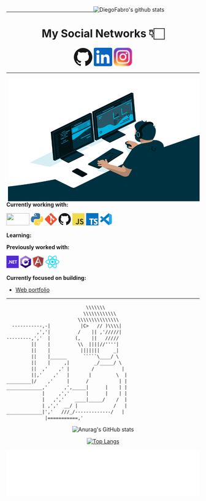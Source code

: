 
  <a href="https://github.com/onimur/handle-path-oz">
    <img width="55%" align="right" alt="DiegoFabro's github stats" src="https://github-readme-stats.vercel.app/api?username=DiegoFabro&show_icons=true&hide_border=true" />
  </a>

---

<h1 align="center">My Social Networks 👇🏻 </h1>
<p align="center">
  <a href="https://github.com/cozakoo"><img alt="GitHub" title="GitHub" height="48" width="48" src="assets/github.svg"></a>
  <a href="https://www.linkedin.com/in/martin-arcos"><img alt="LinkedIn" title="LinkedIn" height="48" width="48" src="assets/linkedin.svg"></a>

 <a href="https://www.instagram.com/martin_arcos_/?hl=es-la">
  <img  alt="Martin Arcos Instagram" height="48" width="48" src="icons/instagram.png" />
</a>
</p>

---

 <img align="right" alt="GIF" src="code.gif" width="500" height="320" />


**Currently working with:**



<a href="https://www.php.net/" title="PHP"><img src="https://www.vectorlogo.zone/logos/php/php-ar21.svg" width="60" height="32" /></a>
<a href="https://www.python.org/" title="Python"><img src="icons/python.png" /></a>
<a href="https://git-scm.com/" title="Git"><img src="icons/git.png" /></a>
<a href="https://github.com/" title="GitHub"><img src="icons/github.png" /></a>
<a href="https://en.wikipedia.org/wiki/JavaScript" title="JavaScript"><img src="icons/javascript.png" /></a>
<a href="https://www.typescriptlang.org/" title="TypeScript"><img src="icons/typescript.png" /></a>
<a href="https://code.visualstudio.com/" title="Visual Studio Code"><img src="icons/vscode.png" /></a>

<!-- INCORPORAR POSTRGRES- BASH- C - C##, .NET - DJANGO - HTML - CSS - JAVA -->

**Learning:**

**Previously worked with:**

<a href="https://dotnet.microsoft.com/" title="dotNet"><img src="icons/dotnet.png" /></a>
<a href="http://csharp.net/" title="C#"><img src="icons/csharp.png" /></a>
<a href="https://angular.io/" title="Angular"><img src="icons/angular.png" /></a>
<a href="https://reactjs.org/" title="React"><img src="icons/react.png" /></a>

**Currently focused on building:**

- [Web portfolio](https://github.com/cozakoo/AP_MaquetadoEstatico_HTML.git)

---

``````
                             \\\\\\\
                            \\\\\\\\\\\\
                          \\\\\\\\\\\\\\\
  -----------,-|           |C>   // )\\\\|
           ,','|          /    || ,'/////|
---------,','  |         (,    ||   /////
         ||    |          \\  ||||//''''|
         ||    |           |||||||     _|
         ||    |______      `````\____/ \
         ||    |     ,|         _/_____/ \
         ||  ,'    ,' |        /          |
         ||,'    ,'   |       |         \  |
_________|/    ,'     |      /           | |
_____________,'      ,',_____|      |    | |
             |     ,','      |      |    | |
             |   ,','    ____|_____/    /  |
             | ,','  __/ |             /   |
_____________|','   ///_/-------------/   |
              |===========,'
``````

<div align="center">

![Anurag's GitHub stats](https://github-readme-stats.vercel.app/api?username=cozakoo&show_icons=true&theme=radical)

[![Top Langs](https://github-readme-stats.vercel.app/api/top-langs/?username=cozakoo&layout=compact&theme=radical)](https://github.com/anuraghazra/github-readme-stats)

</div>

<div align="center">

<img height="120" alt="Thanks for visiting me" width="100%" src="images/marquee.svg" />
<br />
